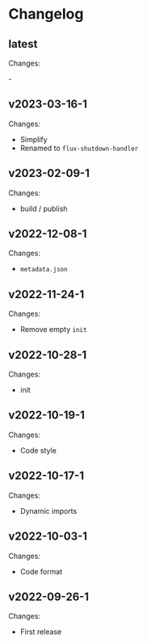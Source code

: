 # Changelog

## latest

Changes:

\-

## v2023-03-16-1

Changes:

- Simplify
- Renamed to `flux-shutdown-handler`

## v2023-02-09-1

Changes:

- build / publish

## v2022-12-08-1

Changes:

- `metadata.json`

## v2022-11-24-1

Changes:

- Remove empty `init`

## v2022-10-28-1

Changes:

- init

## v2022-10-19-1

Changes:

- Code style

## v2022-10-17-1

Changes:

- Dynamic imports

## v2022-10-03-1

Changes:

- Code format

## v2022-09-26-1

Changes:

- First release
